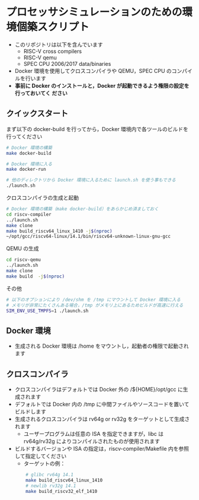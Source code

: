 # プロセッサシミュレーションのための環境個築スクリプト

* このリポジトリは以下を含んでいます
    * RISC-V cross compilers
    * RISC-V qemu
    * SPEC CPU 2006/2017 data/binaries
* Docker 環境を使用してクロスコンパイラや QEMU，SPEC CPU のコンパイルを行います
* __事前に Docker のインストールと，Docker が起動できるよう権限の設定を行っておいてく
ださい__


## クイックスタート

まず以下の docker-build を行ってから，Docker 環境内で各ツールのビルドを行ってください
```bash
# Docker 環境の構築
make docker-build

# Docker 環境に入る
make docker-run

# 他のディレクトリから Docker 環境に入るために launch.sh を使う事もできる
./launch.sh     
```

クロスコンパイラの生成と起動
```bash
# Docker 環境の構築（make docker-build）をあらかじめ済ましておく
cd riscv-compiler
../launch.sh
make clone
make build_riscv64_linux_1410 -j$(nproc)
~/opt/gcc/riscv64-linux/14.1/bin/riscv64-unknown-linux-gnu-gcc
```

QEMU の生成
```bash
cd riscv-qemu
../launch.sh
make clone 
make build  -j$(nproc)
```

その他
```bash
# 以下のオプションにより /dev/shm を /tmp にマウントして Docker 環境に入る
# メモリが非常にたくさんある場合，/tmp がメモリ上にあるためビルドが高速に行える
SIM_ENV_USE_TMPFS=1 ./launch.sh
```
## Docker 環境
* 生成される Docker 環境は /home をマウントし，起動者の権限で起動されます

## クロスコンパイラ

* クロスコンパイラはデフォルトでは Docker 外の /${HOME}/opt/gcc に生成されます
* デフォルトでは Docker 内の /tmp に中間ファイルやソースコードを置いてビルドします
* 生成されるクロスコンパイラは rv64g or rv32g をターゲットとして生成されます
    * ユーザープログラムは任意の ISA を指定できますが，libc は rv64g/rv32g によりコンパイルされたものが使用されます
* ビルドするバージョンや ISA の指定は，riscv-compiler/Makefile 内を参照して指定してください
    * ターゲットの例：
    ```bash
        # glibc rv64g 14.1
        make build_riscv64_linux_1410
        # newlib rv32g 14.1
        make build_riscv32_elf_1410
    ```

